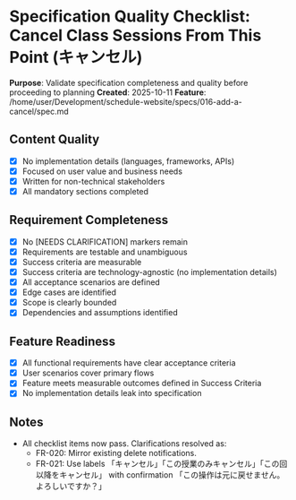 # Specification Quality Checklist: Cancel Class Sessions From This Point (キャンセル)

**Purpose**: Validate specification completeness and quality before proceeding to planning
**Created**: 2025-10-11
**Feature**: /home/user/Development/schedule-website/specs/016-add-a-cancel/spec.md

## Content Quality

- [x] No implementation details (languages, frameworks, APIs)
- [x] Focused on user value and business needs
- [x] Written for non-technical stakeholders
- [x] All mandatory sections completed

## Requirement Completeness

- [x] No [NEEDS CLARIFICATION] markers remain
- [x] Requirements are testable and unambiguous
- [x] Success criteria are measurable
- [x] Success criteria are technology-agnostic (no implementation details)
- [x] All acceptance scenarios are defined
- [x] Edge cases are identified
- [x] Scope is clearly bounded
- [x] Dependencies and assumptions identified

## Feature Readiness

- [x] All functional requirements have clear acceptance criteria
- [x] User scenarios cover primary flows
- [x] Feature meets measurable outcomes defined in Success Criteria
- [x] No implementation details leak into specification

## Notes

- All checklist items now pass. Clarifications resolved as:
  - FR-020: Mirror existing delete notifications.
  - FR-021: Use labels 「キャンセル」「この授業のみキャンセル」「この回以降をキャンセル」 with confirmation 「この操作は元に戻せません。よろしいですか？」
